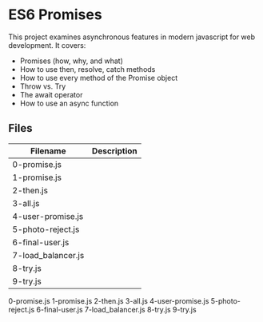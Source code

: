 # ES6 Promises

This project examines asynchronous features in modern javascript for web development. It covers:
  - Promises (how, why, and what)  
  - How to use then, resolve, catch methods  
  - How to use every method of the Promise object  
  - Throw vs. Try  
  - The await operator  
  - How to use an async function  

## Files

| Filename | Description |
| -------- | ----------- |
| 0-promise.js | 
| 1-promise.js | 
| 2-then.js | 
| 3-all.js | 
| 4-user-promise.js | 
| 5-photo-reject.js | 
| 6-final-user.js | 
| 7-load_balancer.js | 
| 8-try.js | 
| 9-try.js | 

0-promise.js 1-promise.js 2-then.js 3-all.js 4-user-promise.js 5-photo-reject.js 6-final-user.js 7-load_balancer.js 8-try.js 9-try.js
